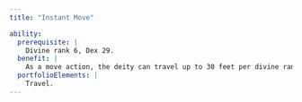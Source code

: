 ```yaml
---
title: "Instant Move"

ability:
  prerequisite: |
    Divine rank 6, Dex 29.
  benefit: |
    As a move action, the deity can travel up to 30 feet per divine rank, as though using the _dimension door_ spell, except that the deity never appears within a solid object and can act immediately after teleporting.
  portfolioElements: |
    Travel.
---
```


